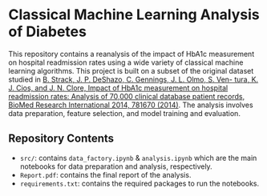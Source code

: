 # Classical Machine Learning Analysis of Diabetes

This repository contains a reanalysis of the impact of HbA1c measurement on hospital readmission rates using a wide variety of classical machine learning algorithms. This project is built on a subset of the original dataset studied in [B. Strack, J. P. DeShazo, C. Gennings, J. L. Olmo, S. Ven- tura, K. J. Cios, and J. N. Clore, Impact of HbA1c measurement on hospital readmission rates: Analysis of 70,000 clinical database patient records, BioMed Research International 2014, 781670 (2014)](https://pubmed.ncbi.nlm.nih.gov/24804245/). The analysis involves data preparation, feature selection, and model training and evaluation. 

## Repository Contents

- `src/`: contains `data_factory.ipynb` & `analysis.ipynb` which are the main notebooks for data preparation and analysis, respectively.
- `Report.pdf`: contains the final report of the analysis.
- `requirements.txt`: contains the required packages to run the notebooks.
